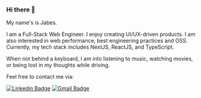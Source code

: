 ### Hi there 👋

My name's is Jabes.

I am a Full-Stack Web Engineer. I enjoy creating UI/UX-driven products. I am also interested in web performance, best engineering practices and OSS. Currently, my tech stack includes NextJS, ReactJS, and TypeScript.

When not behind a keyboard, I am into listening to music, watching movies, or being lost in my thoughts while driving.

 Feel free to contact me via:

[![Linkedin Badge](https://img.shields.io/badge/-Yeedw-blue?style=flat&logo=Linkedin&logoColor=white&link=https://www.linkedin.com/in/yeedw/)](https://www.linkedin.com/in/yeedw/)
[![Gmail Badge](https://img.shields.io/badge/-yeedw@gmail.com-d14836?style=flat&logo=Gmail&logoColor=white&link=mailto:mailto:yeedwcontato@gmail.com)](mailto:yeedwcontato@gmail.com)
